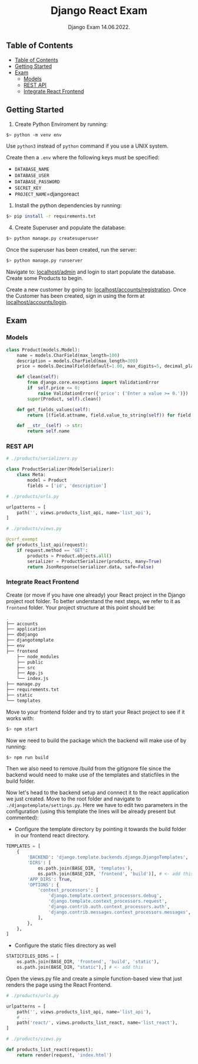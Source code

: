 <br />    
<p align="center">
<h1 align="center">Django React Exam</h1>
<p align="center">
    Django Exam 14.06.2022.
</p>

## Table of Contents

- [Table of Contents](#table-of-contents)
- [Getting Started](#getting-started)
- [Exam](#exam)
  - [Models](#models)
  - [REST API](#rest-api)
  - [Integrate React Frontend](#integrate-react-frontend)

## Getting Started

1. Create Python Enviroment by running:

```bash
$> python -m venv env
```

Use `python3` instead of `python` command if you use a UNIX system.

Create then a `.env` where the following keys must be specified:

- `DATABASE_NAME`
- `DATABASE_USER`
- `DATABASE_PASSWORD`
- `SECRET_KEY`
- `PROJECT_NAME`=djangoreact

1. Install the python dependencies by running:

```bash
$> pip install -r requirements.txt
```

4. Create Superuser and populate the database:

```bash
$> python manage.py createsuperuser
```

Once the superuser has been created, run the server:

```bash
$> python manage.py runserver
```

Navigate to: [localhost/admin](http://127.0.0.1:8000/admin) and login to start populate the database. Create some Products to begin.

Create a new customer by going to: [localhost/accounts/registration](http://127.0.0.1:8000/accounts/registration). Once the Customer has been created, sign in using the form at [localhost/accounts/login](http://127.0.0.1:8000/accounts/login).

## Exam

### Models

```python
class Product(models.Model):
    name = models.CharField(max_length=100)
    description = models.CharField(max_length=300)
    price = models.DecimalField(default=1.00, max_digits=5, decimal_places=2)

    def clean(self):
        from django.core.exceptions import ValidationError
        if  self.price <= 0:
            raise ValidationError({'price': ('Enter a value >= 0.')})
        super(Product, self).clean()

    def get_fields_values(self):
        return [(field.attname, field.value_to_string(self)) for field in Product._meta.fields]

    def __str__(self) -> str:
        return self.name
```

### REST API

```python
# ./products/serializers.py

class ProductSerializer(ModelSerializer):
    class Meta:
        model = Product
        fields = ['id', 'description']

# ./products/urls.py

urlpatterns = [
    path('', views.products_list_api, name='list_api'),
]

# ./products/views.py

@csrf_exempt
def products_list_api(request):
    if request.method == 'GET':
        products = Product.objects.all()
        serializer = ProductSerializer(products, many=True)
        return JsonResponse(serializer.data, safe=False)
```

### Integrate React Frontend

Create (or move if you have one already) your React project in the Django project root folder. To better understand the next steps, we refer to it as `frontend` folder. Your project structure at this point should be:

```bash
.
├── accounts
├── application
├── dbdjango
├── djangotemplate
├── env
├── frontend
    ├── node_modules
    ├── public
    ├── src
    ├── App.js
    └── index.js
├── manage.py
├── requirements.txt
├── static
└── templates
```

Move to your frontend folder and try to start your React project to see if it works with:

```bash
$> npm start
```

Now we need to build the package which the backend will make use of by running:

```bash
$> npm run build
```

Then we also need to remove /build from the gitignore file since the backend would need to make use of the templates and staticfiles in the build folder.

Now let's head to the backend setup and connect it to the react application we just created. Move to the root folder and navigate to `./djangotemplate/settings.py`. Here we have to edit two parameters in the configuration (using this template the lines will be already present but commented):

- Configure the template directory by pointing it towards the build folder in our frontend react directory.

```python
TEMPLATES = [
    {
        'BACKEND': 'django.template.backends.django.DjangoTemplates',
        'DIRS': [
            os.path.join(BASE_DIR, 'templates'),
            os.path.join(BASE_DIR, 'frontend', 'build')], # <- add this
        'APP_DIRS': True,
        'OPTIONS': {
            'context_processors': [
                'django.template.context_processors.debug',
                'django.template.context_processors.request',
                'django.contrib.auth.context_processors.auth',
                'django.contrib.messages.context_processors.messages',
            ],
        },
    },
]
```

- Configure the static files directory as well

```python
STATICFILES_DIRS = [
    os.path.join(BASE_DIR, 'frontend', 'build', 'static'),
    os.path.join(BASE_DIR, "static"),] # <- add this
```

Open the views.py file and create a simple function-based view that just renders the page using the React Frontend.

```python
# ./products/urls.py

urlpatterns = [
    path('', views.products_list_api, name='list_api'),
    # ...
    path('react/', views.products_list_react, name='list_react'),
]

# ./products/views.py

def products_list_react(request):
    return render(request, 'index.html')
```
